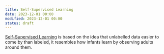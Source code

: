 ```yaml
---
title: Self-Supervised Learning
date: 2023-12-01 00:00
modified: 2023-12-01 00:00
status: draft
---
```


[Self-Supervised Learning](../public/notes/permanent/self-supervised-learning.md) is based on the idea that unlabelled data easier to come by than labeled, it resembles how infants learn by observing adults around them.